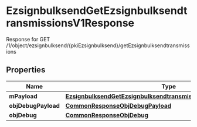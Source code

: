 

# EzsignbulksendGetEzsignbulksendtransmissionsV1Response

Response for GET /1/object/ezsignbulksend/{pkiEzsignbulksend}/getEzsignbulksendtransmissions

## Properties

| Name | Type | Description | Notes |
|------------ | ------------- | ------------- | -------------|
|**mPayload** | [**EzsignbulksendGetEzsignbulksendtransmissionsV1ResponseMPayload**](EzsignbulksendGetEzsignbulksendtransmissionsV1ResponseMPayload.md) |  |  |
|**objDebugPayload** | [**CommonResponseObjDebugPayload**](CommonResponseObjDebugPayload.md) |  |  [optional] |
|**objDebug** | [**CommonResponseObjDebug**](CommonResponseObjDebug.md) |  |  [optional] |



